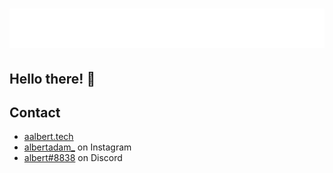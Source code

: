 <h1 align="center">
  <img src="https://raw.githubusercontent.com/skidoodle/skidoodle/1c995072ad0da3ab39a46609cd13486456b75c6d/name.svg" alt="albert" />
</h1>

## Hello there! 👋

## Contact
- [aalbert.tech](https://aalbert.tech)
- [albertadam_](https://instagram.com/albertadam_) on Instagram
- [albert#8838](./) on Discord
